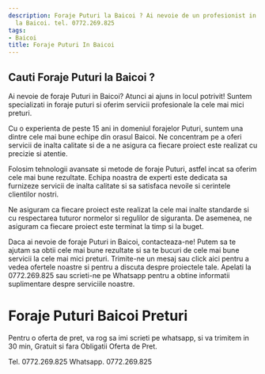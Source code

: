 ```yaml
---
description: Foraje Puturi la Baicoi ? Ai nevoie de un profesionist in Foraje Puturi
  la Baicoi. tel. 0772.269.825
tags:
- Baicoi
title: Foraje Puturi In Baicoi
---
```



## Cauti Foraje Puturi la Baicoi ?

Ai nevoie de foraje Puturi in Baicoi? Atunci ai ajuns in locul potrivit! Suntem specializati in foraje puturi si oferim servicii profesionale la cele mai mici preturi.

Cu o experienta de peste 15 ani in domeniul forajelor Puturi, suntem una dintre cele mai bune echipe din orasul Baicoi. Ne concentram pe a oferi servicii de inalta calitate si de a ne asigura ca fiecare proiect este realizat cu precizie si atentie.

Folosim tehnologii avansate si metode de foraje Puturi, astfel incat sa oferim cele mai bune rezultate. Echipa noastra de experti este dedicata sa furnizeze servicii de inalta calitate si sa satisfaca nevoile si cerintele clientilor nostri.

Ne asiguram ca fiecare proiect este realizat la cele mai inalte standarde si cu respectarea tuturor normelor si regulilor de siguranta. De asemenea, ne asiguram ca fiecare proiect este terminat la timp si la buget.

Daca ai nevoie de foraje Puturi in Baicoi, contacteaza-ne! Putem sa te ajutam sa obtii cele mai bune rezultate si sa te bucuri de cele mai bune servicii la cele mai mici preturi. Trimite-ne un mesaj sau click aici pentru a vedea ofertele noastre si pentru a discuta despre proiectele tale. Apelati la 0772.269.825 sau scrieti-ne pe Whatsapp pentru a obtine informatii suplimentare despre serviciile noastre.

# Foraje Puturi Baicoi Preturi
Pentru o oferta de pret, va rog sa imi scrieti pe whatsapp, si va trimitem in 30 min, Gratuit si fara Obligatii Oferta de Pret.

Tel. 0772.269.825
Whatsapp. 0772.269.825